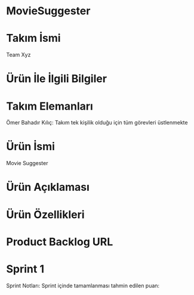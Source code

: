 # MovieSuggester

# Takım İsmi
Team Xyz
# Ürün İle İlgili Bilgiler
# Takım Elemanları
Ömer Bahadır Kılıç: Takım tek kişilik olduğu için tüm görevleri üstlenmekte
# Ürün İsmi
Movie Suggester
# Ürün Açıklaması
# Ürün Özellikleri
# Product Backlog URL

# Sprint 1
Sprint Notları: 
Sprint içinde tamamlanması tahmin edilen puan: 

